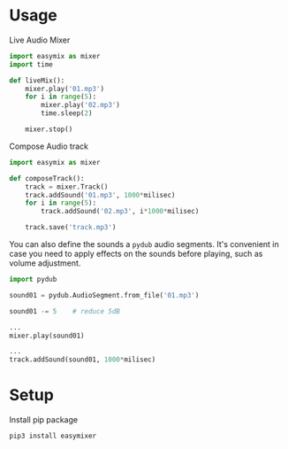 # Usage

Live Audio Mixer

```python
import easymix as mixer
import time

def liveMix():
    mixer.play('01.mp3')
    for i in range(5):
        mixer.play('02.mp3')
        time.sleep(2)

    mixer.stop()
```



Compose Audio track

```python
import easymix as mixer

def composeTrack():
    track = mixer.Track()
    track.addSound('01.mp3', 1000*milisec)
    for i in range(5):
        track.addSound('02.mp3', i*1000*milisec)

    track.save('track.mp3')
```



You can also define the sounds a `pydub` audio segments. It's convenient in case you need to apply effects on the sounds before playing, such as volume adjustment.

```python
import pydub

sound01 = pydub.AudioSegment.from_file('01.mp3')

sound01 -= 5	# reduce 5dB

...
mixer.play(sound01)

...
track.addSound(sound01, 1000*milisec)
```





# Setup

Install pip package

```
pip3 install easymixer
```

